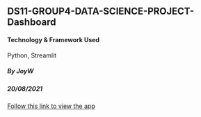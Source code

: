 ## DS11-GROUP4-DATA-SCIENCE-PROJECT-Dashboard

#### Technology & Framework Used
Python, Streamlit

##### By JoyW 
##### 20/08/2021

[Follow this link to view the app](https://share.streamlit.io/joywangai/ds11-group4-data-science-project-vis/main/DS11GROUP4DASHBOARD.py)
